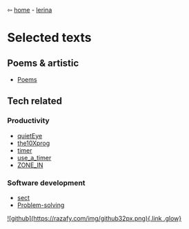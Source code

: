 ⇦ [home](../../../index.html) - [lerina](../index.html)

# Selected texts

## Poems & artistic
- [Poems](poems.html)

## Tech related

### Productivity

- [quietEye](quietEye.html)
- [the10Xprog](the10Xprog.html)
- [timer](timer.html)
- [use_a_timer](use_a_timer.html)
- [ZONE_IN](ZONE_IN.html)

### Software development
- [sect](sect.html)
- [Problem-solving](./D.M.Etter.html)

<footer>
  <a href="https://github.com/lerina" target="_blank" title="github">![github](https://razafy.com/img/github32px.png){.link .glow}
  </a>
</footer>

